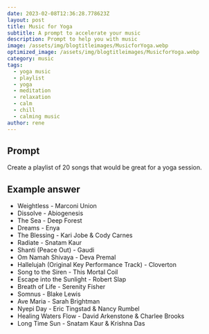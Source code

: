 ```yaml
---
date: 2023-02-08T12:36:28.778623Z
layout: post
title: Music for Yoga
subtitle: A prompt to accelerate your music
description: Prompt to help you with music 
image: /assets/img/blogtitleimages/MusicforYoga.webp
optimized_image: /assets/img/blogtitleimages/MusicforYoga.webp
category: music
tags:
  - yoga music
  - playlist
  - yoga
  - meditation
  - relaxation
  - calm
  - chill
  - calming music
author: rene
---
```


## Prompt

  <div class='promptinnerdivtop'>
    <div class='prompttextdiv'>
    <p>Create a playlist of 20 songs that would be great for a yoga session.</p>
    </div>
  </div>


## Example answer
  <div class='promptinnerdivbottom' >
    <div class='prompttextdiv'>
    <p>

<ul>
  <li>Weightless - Marconi Union</li>
  <li>Dissolve - Abiogenesis</li>
  <li>The Sea - Deep Forest</li>
  <li>Dreams - Enya</li>
  <li>The Blessing - Kari Jobe & Cody Carnes</li>
  <li>Radiate - Snatam Kaur</li>
  <li>Shanti (Peace Out) - Gaudi</li>
  <li>Om Namah Shivaya - Deva Premal</li>
  <li>Hallelujah (Original Key Performance Track) - Cloverton</li>
  <li>Song to the Siren - This Mortal Coil</li>
  <li>Escape into the Sunlight - Robert Slap</li>
  <li>Breath of Life - Serenity Fisher</li>
  <li>Somnus - Blake Lewis</li>
  <li>Ave Maria - Sarah Brightman</li>
  <li>Nyepi Day - Eric Tingstad & Nancy Rumbel</li>
  <li>Healing Waters Flow - David Arkenstone & Charlee Brooks</li>
  <li>Long Time Sun - Snatam Kaur & Krishna Das</li>
 </p>
    </div>
  </div>
